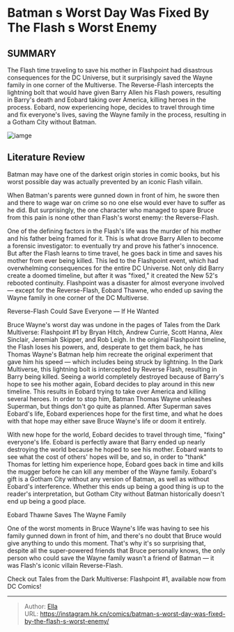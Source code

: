 # Batman s Worst Day Was Fixed By The Flash s Worst Enemy


## SUMMARY 



  The Flash time traveling to save his mother in Flashpoint had disastrous consequences for the DC Universe, but it surprisingly saved the Wayne family in one corner of the Multiverse.   The Reverse-Flash intercepts the lightning bolt that would have given Barry Allen his Flash powers, resulting in Barry&#39;s death and Eobard taking over America, killing heroes in the process.   Eobard, now experiencing hope, decides to travel through time and fix everyone&#39;s lives, saving the Wayne family in the process, resulting in a Gotham City without Batman.  

![iamge](https://static1.srcdn.com/wordpress/wp-content/uploads/2023/08/reverse-flash-comic-book-image.jpg)

## Literature Review

Batman may have one of the darkest origin stories in comic books, but his worst possible day was actually prevented by an iconic Flash villain.




When Batman&#39;s parents were gunned down in front of him, he swore then and there to wage war on crime so no one else would ever have to suffer as he did. But surprisingly, the one character who managed to spare Bruce from this pain is none other than Flash&#39;s worst enemy: the Reverse-Flash.




One of the defining factors in the Flash&#39;s life was the murder of his mother and his father being framed for it. This is what drove Barry Allen to become a forensic investigator: to eventually try and prove his father&#39;s innocence. But after the Flash learns to time travel, he goes back in time and saves his mother from ever being killed. This led to the Flashpoint event, which had overwhelming consequences for the entire DC Universe. Not only did Barry create a doomed timeline, but after it was &#34;fixed,&#34; it created the New 52&#39;s rebooted continuity. Flashpoint was a disaster for almost everyone involved — except for the Reverse-Flash, Eobard Thawne, who ended up saving the Wayne family in one corner of the DC Multiverse.


 Reverse-Flash Could Save Everyone — If He Wanted 
          

Bruce Wayne&#39;s worst day was undone in the pages of Tales from the Dark Multiverse: Flashpoint #1 by Bryan Hitch, Andrew Currie, Scott Hanna, Alex Sinclair, Jeremiah Skipper, and Rob Leigh. In the original Flashpoint timeline, the Flash loses his powers, and, desperate to get them back, he has Thomas Wayne&#39;s Batman help him recreate the original experiment that gave him his speed — which includes being struck by lightning. In the Dark Multiverse, this lightning bolt is intercepted by Reverse Flash, resulting in Barry being killed. Seeing a world completely destroyed because of Barry&#39;s hope to see his mother again, Eobard decides to play around in this new timeline. This results in Eobard trying to take over America and killing several heroes. In order to stop him, Batman Thomas Wayne unleashes Superman, but things don&#39;t go quite as planned. After Superman saves Eobard&#39;s life, Eobard experiences hope for the first time, and what he does with that hope may either save Bruce Wayne&#39;s life or doom it entirely.




With new hope for the world, Eobard decides to travel through time, &#34;fixing&#34; everyone&#39;s life. Eobard is perfectly aware that Barry ended up nearly destroying the world because he hoped to see his mother. Eobard wants to see what the cost of others&#39; hopes will be, and so, in order to &#34;thank&#34; Thomas for letting him experience hope, Eobard goes back in time and kills the mugger before he can kill any member of the Wayne family. Eobard&#39;s gift is a Gotham City without any version of Batman, as well as without Eobard&#39;s interference. Whether this ends up being a good thing is up to the reader&#39;s interpretation, but Gotham City without Batman historically doesn&#39;t end up being a good place.



 Eobard Thawne Saves The Wayne Family 
          

One of the worst moments in Bruce Wayne&#39;s life was having to see his family gunned down in front of him, and there&#39;s no doubt that Bruce would give anything to undo this moment. That&#39;s why it&#39;s so surprising that, despite all the super-powered friends that Bruce personally knows, the only person who could save the Wayne family wasn&#39;t a friend of Batman — it was Flash&#39;s iconic villain Reverse-Flash​​​​​​.




Check out Tales from the Dark Multiverse: Flashpoint #1, available now from DC Comics!



---

> Author: [Ella](https://instagram.hk.cn/)  
> URL: https://instagram.hk.cn/comics/batman-s-worst-day-was-fixed-by-the-flash-s-worst-enemy/  


